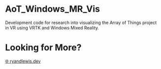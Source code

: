 # AoT_Windows_MR_Vis

Development code for research into visualizing the Array of Things project in VR using VRTK and Windows Mixed Reality.

# Looking for More?

[🌐 ryandlewis.dev](https://ryandlewis.dev)
